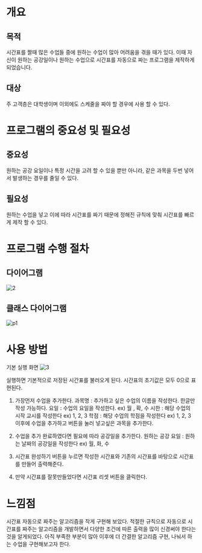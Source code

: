 # 개요

## 목적
시간표를 짤때 많은 수업들 중에 원하는 수업이 많아 어려움을 겪을 때가 있다. 이때 자신이 원하는 공강일이나 원하는 수업으로 시간표를 자동으로 짜는 프로그램을 제작하게 되었습니다.
## 대상
주 고객층은 대학생이며 이외에도 스케줄을 짜야 할 경우에 사용 할 수 있다.

# 프로그램의 중요성 및 필요성

## 중요성
원하는 공강 요일이나 특정 시간을 고려 할 수 있을 뿐만 아니라, 같은 과목을 두번 넣어서 발생하는 경우를 줄일 수 있다.
## 필요성
원하는 수업을 넣고 이에 따라 시간표를 짜기 때문에 정해진 규칙에 맞춰 시간표를 빠르게 제작 할 수 있다.

# 프로그램 수행 절차

## 다이어그램
![2](https://github.com/user-attachments/assets/c3492fdc-5a1a-4721-bb52-1d4c01fe1241)

## 클래스 다이어그램
![p1](https://github.com/user-attachments/assets/7e77f7f8-cdb5-4e48-a1b3-e46d9190244b)


# 사용 방법
기본 실행 화면
![3](https://github.com/user-attachments/assets/2489b0ff-ae18-49b1-9ebe-62319495e6ca)

실행하면 기본적으로 저장된 시간표를 불러오게 된다. 시간표의 초기값은 모두 0으로 표현된다.

1. 가장먼저 수업을 추가한다.
과목명 : 추가하고 싶은 수업의 이름을 작성한다. 한글만 작성 가능하다.
요일 : 수업의 요일을 작성한다. ex) 월 , 확, 수
시한 : 해당 수업의 시작 교시를 작성한다 ex) 1, 2, 3
학점 : 해당 수업의 학점을 작성한다 ex) 1, 2, 3
이후에 수업을 추가하고 버튼을 눌러 넣고싶은 과목을 추가한다.

2. 수업을 추가 완료하였다면 필요에 따라 공강일을 추가한다.
원하는 공강 요일 : 원하는 날짜의 공강일을 작성한다 ex) 월, 화, 수

3. 시간표 완성하기 버튼을 누르면 작성한 시간표와 기존의 시간표를 바탕으로 시간표를 만들어 출력해준다.

4. 만약 시간표를 잘못만들었다면 시간표 리셋 버튼을 클릭한다.

# 느낌점
시간표 자동으로 짜주는 알고리즘을 작게 구현해 보았다. 적절한 규칙으로 자동으로 시간표를 짜주는 알고리즘을 개발하면서 다양한 조건에 따른 출력을 많이 신경써야 한다는 것을 알게되었다. 아직 부족한 부분이 많아 이후에 더 간결한 알고리즘 구현, 나눠서 하는 수업을 구현해보고자 한다.